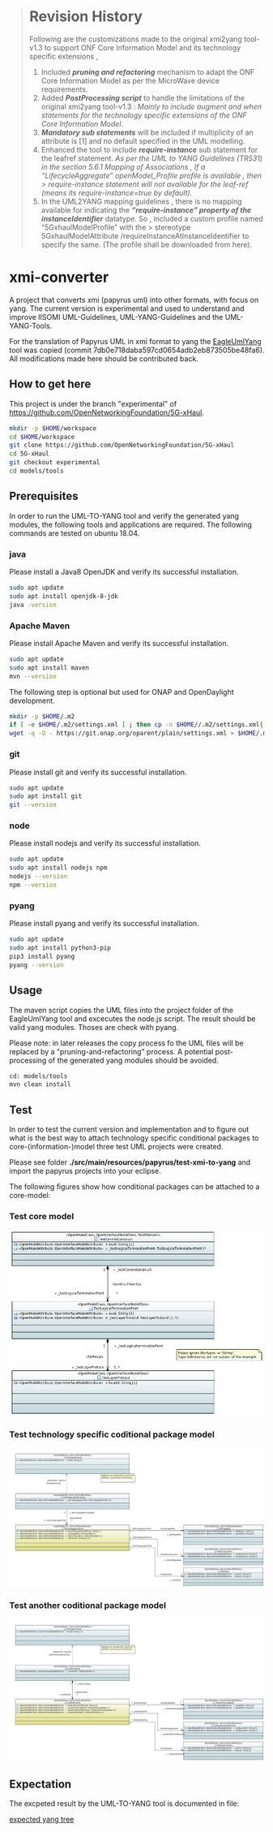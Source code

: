 > # Revision History 
> Following are the customizations made to the original xmi2yang tool-v1.3 to support ONF Core Information Model and its technology specific extensions ,
> 1.	Included _**pruning and refactoring**_ mechanism to adapt the ONF Core Information Model as per the MicroWave device requirements.
> 2.	Added _**PostProcessing script**_ to handle the limitations of the original xmi2yang tool-v1.3 : _Mainly to include augment and when statements for the technology specific extensions of the ONF Core Information Model_.
> 3.	_**Mandatory sub statements**_ will be included if multiplicity of an attribute is [1] and no default specified  in the UML modelling.
> 4.	Enhanced the tool to include _**require-instance**_ sub statement for the leafref statement. _As per the UML to YANG Guidelines (TR531) in the section 5.6.1 Mapping of Associations , If a “LifecycleAggregate” openModel_Profile profile is available , then > require-instance statement will not available for the leaf-ref (means its require-instance=true by default)._
> 5.	In the UML2YANG mapping guidelines , there is no mapping available for indicating the _**“require-instance” property of the instanceIdentifier**_ datatype. So , included a custom profile named “5GxhaulModelProfile” with the > stereotype 5GxhaulModelAttribute /requireInstanceAtInstanceIdentifier to specify the same. (The profile shall be downloaded from here).

# xmi-converter

A project that converts xmi (papyrus uml) into other formats, with focus on yang.
The current version is experimental and used to understand and improve IISOMI UML-Guidelines, UML-YANG-Guidelines and the UML-YANG-Tools.

For the translation of Papyrus UML in xmi format to yang the [EagleUmlYang](https://github.com/OpenNetworkingFoundation/EagleUmlYang) tool was copied (commit 7db0e718daba597cd0654adb2eb873505be48fa6). All modifications made here should be contributed back.

## How to get here

This project is under the branch "experimental" of https://github.com/OpenNetworkingFoundation/5G-xHaul.

```bash
mkdir -p $HOME/workspace
cd $HOME/workspace
git clone https://github.com/OpenNetworkingFoundation/5G-xHaul
cd 5G-xHaul
git checkout experimental
cd models/tools
```

## Prerequisites

In order to run the UML-TO-YANG tool and verify the generated yang modules, the following tools and applications are required.
The following commands are tested on ubuntu 18.04.

### java

Please install a Java8 OpenJDK and verify its successful installation.

```bash
sudo apt update
sudo apt install openjdk-8-jdk
java -version
```

### Apache Maven

Please install Apache Maven and verify its successful installation.

```bash
sudo apt update
sudo apt install maven
mvn --version
```

The following step is optional but used for ONAP and OpenDaylight development.

```bash
mkdir -p $HOME/.m2
if [ -e $HOME/.m2/settings.xml ] ; then cp -n $HOME//.m2/settings.xml{,.orig} ; fi
wget -q -O - https://git.onap.org/oparent/plain/settings.xml > $HOME/.m2/settings.xml
```

### git

Please install git and verify its successful installation.

```bash
sudo apt update
sudo apt install git
git --version
```

### node

Please install nodejs and verify its successful installation.

```bash
sudo apt update
sudo apt install nodejs npm
nodejs --version
npm --version
```

### pyang

Please install pyang and verify its successful installation.

```bash
sudo apt update
sudo apt install python3-pip
pip3 install pyang
pyang --version
```

## Usage

The maven script copies the UML files into the project folder of the EagleUmlYang tool and excecutes the node.js script.
The result should be valid yang modules. Thoses are check with pyang. 

Please note: in later releases the copy process fo the UML files will be replaced by a "pruning-and-refactoring" process.
A potential post-processing of the generated yang modules should be avoided. 

```bash
cd: models/tools
mvn clean install
```

## Test

In order to test the current version and implementation and to figure out what is the best way to attach technology specific conditional packages to core-(information-)model three test UML projects were created.

Please see folder **./src/main/resources/papyrus/test-xmi-to-yang** and import the papyrus projects into your eclipse.

The following figures show how conditional packages can be attached to a core-model:

### Test core model

![test-core-model](./docs/images/TestCoreModel.png "Test core model")

### Test technology specific coditional package model

![test-technology-specific-coditional-package-model](./docs/images/TestTechnologySpecificPac.png "Test technology specific coditional package model")

### Test another coditional package model

![test-another-coditional-package-model](./docs/images/TestAnotherPac.png "Test another coditional package model")

## Expectation

The excpeted result by the UML-TO-YANG tool is documented in file:

[expected yang tree](src/test/resources/expected.tree)
